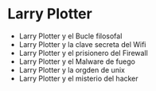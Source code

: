 # Larry Plotter

* Larry Plotter y el Bucle filosofal
* Larry Plotter y la clave secreta del Wifi
* Larry Plotter y el prisionero del Firewall
* Larry Plotter y el Malware de fuego
* Larry Plotter y la orgden de unix
* Larry Plotter y el misterio del hacker 



